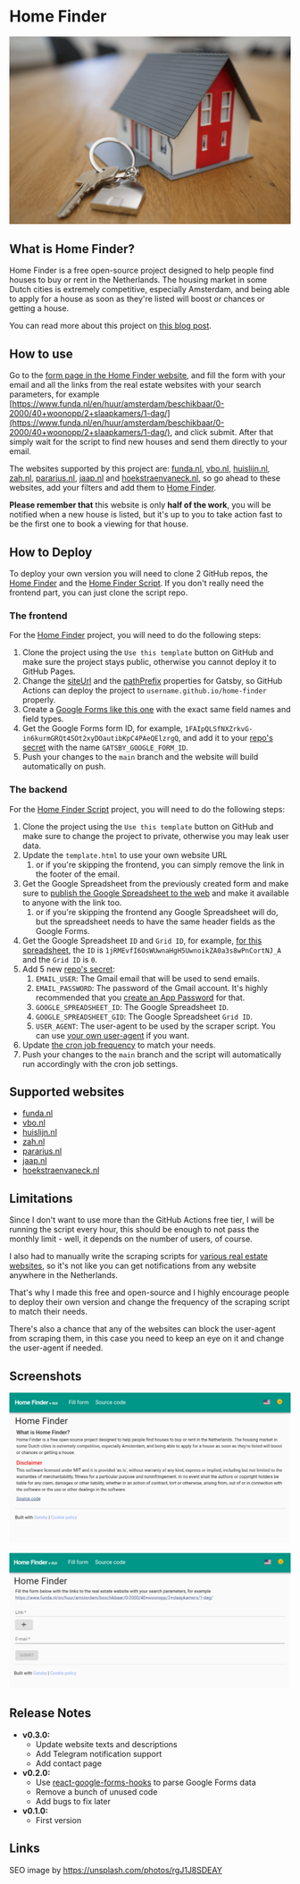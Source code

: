 # Home Finder

![ScreenShot](https://raw.githubusercontent.com/WeRules/home-finder/main/content/assets/base_site_image.png)

## What is Home Finder?
Home Finder is a free open-source project designed to help people find houses to buy or rent in the Netherlands. The housing market in some Dutch cities is extremely competitive, especially Amsterdam, and being able to apply for a house as soon as they're listed will boost or chances or getting a house.

You can read more about this project on [this blog post](https://pablo.gg/en/blog/coding/creating-a-startup-with-github-actions-and-google-forms/).

## How to use
Go to the [form page in the Home Finder website](https://werules.github.io/home-finder/en/form), and fill the form with your email and all the links from the real estate websites with your search parameters, for example [https://www.funda.nl/en/huur/amsterdam/beschikbaar/0-2000/40+woonopp/2+slaapkamers/1-dag/](https://www.funda.nl/en/huur/amsterdam/beschikbaar/0-2000/40+woonopp/2+slaapkamers/1-dag/), and click submit. After that simply wait for the script to find new houses and send them directly to your email.

The websites supported by this project are: [funda.nl](https://funda.nl), [vbo.nl](https://vbo.nl), [huislijn.nl](https://huislijn.nl), [zah.nl](https://zah.nl), [pararius.nl](https://pararius.nl), [jaap.nl](https://jaap.nl) and [hoekstraenvaneck.nl](https://hoekstraenvaneck.nl), so go ahead to these websites, add your filters and add them to [Home Finder](https://werules.github.io/home-finder/en/).

**Please remember that** this website is only **half of the work**, you will be notified when a new house is listed, but it's up to you to take action fast to be the first one to book a viewing for that house.

## How to Deploy
To deploy your own version you will need to clone 2 GitHub repos, the [Home Finder](https://github.com/WeRules/home-finder) and the [Home Finder Script](https://github.com/WeRules/home-finder-script). If you don't really need the frontend part, you can just clone the script repo.

### The frontend
For the [Home Finder](https://github.com/WeRules/home-finder) project, you will need to do the following steps:

1. Clone the project using the `Use this template` button on GitHub and make sure the project stays public, otherwise you cannot deploy it to GitHub Pages.
2. Change the [siteUrl](https://github.com/WeRules/home-finder/blob/b79635bf04ed9161c425b37df0d95f5f80c9f449/gatsby-config.js#L13) and the [pathPrefix](https://github.com/WeRules/home-finder/blob/b79635bf04ed9161c425b37df0d95f5f80c9f449/gatsby-config.js#L6) properties for Gatsby, so GitHub Actions can deploy the project to `username.github.io/home-finder` properly.
3. Create a [Google Forms like this one](https://docs.google.com/forms/d/e/1FAIpQLSfNXZrkvG-in6kurmGRQt4SOt2xyDOautibKpC4PAeQElzrgQ/viewform) with the exact same field names and field types.
4. Get the Google Forms form ID, for example, `1FAIpQLSfNXZrkvG-in6kurmGRQt4SOt2xyDOautibKpC4PAeQElzrgQ`, and add it to your [repo's secret](https://docs.github.com/en/actions/reference/encrypted-secrets) with the name `GATSBY_GOOGLE_FORM_ID`.
5. Push your changes to the `main` branch and the website will build automatically on push.

### The backend
For the [Home Finder Script](https://github.com/WeRules/home-finder-script) project, you will need to do the following steps:

1. Clone the project using the `Use this template` button on GitHub and make sure to change the project to private, otherwise you may leak user data.
2. Update the `template.html` to use your own website URL
    1. or if you're skipping the frontend, you can simply remove the link in the footer of the email.
3. Get the Google Spreadsheet from the previously created form and make sure to [publish the Google Spreadsheet to the web](https://support.google.com/a/users/answer/9308870) and make it available to anyone with the link too.
    1. or if you're skipping the frontend any Google Spreadsheet will do, but the spreadsheet needs to have the same header fields as the Google Forms.
4. Get the Google Spreadsheet `ID` and `Grid ID`, for example, [for this spreadsheet](https://docs.google.com/spreadsheets/d/1jRMEvfI6OsWUwnaHgH5UwnoikZA0a3s8wPnCortNJ_A/edit#gid=0), the `ID` is `1jRMEvfI6OsWUwnaHgH5UwnoikZA0a3s8wPnCortNJ_A` and the `Grid ID` is `0`.
5. Add 5 new [repo's secret](https://docs.github.com/en/actions/reference/encrypted-secrets):
    1. `EMAIL_USER`: The Gmail email that will be used to send emails.
    2. `EMAIL_PASSWORD`: The password of the Gmail account. It's highly recommended that you [create an App Password](https://support.google.com/mail/answer/185833?hl=en-US) for that.
    3. `GOOGLE_SPREADSHEET_ID`: The Google Spreadsheet `ID`.
    4. `GOOGLE_SPREADSHEET_GID`: The Google Spreadsheet `Grid ID`.
    5. `USER_AGENT`: The user-agent to be used by the scraper script. You can use [your own user-agent](https://www.whatismybrowser.com/detect/what-is-my-user-agent/) if you want.
6. Update [the cron job frequency](https://github.com/WeRules/home-finder-script/blob/main/.github/workflows/run-task.yml#L5) to match your needs.
7. Push your changes to the `main` branch and the script will automatically run accordingly with the cron job settings.

## Supported websites
- [funda.nl](https://funda.nl)
- [vbo.nl](https://vbo.nl)
- [huislijn.nl](https://huislijn.nl)
- [zah.nl](https://zah.nl)
- [pararius.nl](https://pararius.nl)
- [jaap.nl](https://jaap.nl)
- [hoekstraenvaneck.nl](https://hoekstraenvaneck.nl)

## Limitations
Since I don't want to use more than the GitHub Actions free tier, I will be running the script every hour, this should be enough to not pass the monthly limit - well, it depends on the number of users, of course.

I also had to manually write the scraping scripts for [various real estate websites](https://github.com/WeRules/home-finder-script/blob/main/scraper.js#L133), so it's not like you can get notifications from any website anywhere in the Netherlands.

That's why I made this free and open-source and I highly encourage people to deploy their own version and change the frequency of the scraping script to match their needs.

There's also a chance that any of the websites can block the user-agent from scraping them, in this case you need to keep an eye on it and change the user-agent if needed.

## Screenshots
![ScreenShot](https://raw.githubusercontent.com/WeRules/home-finder/main/screenshots/screenshot_1.png)

![ScreenShot](https://raw.githubusercontent.com/WeRules/home-finder/main/screenshots/screenshot_2.png)

## Release Notes
- **v0.3.0:**
    - Update website texts and descriptions
    - Add Telegram notification support
    - Add contact page
- **v0.2.0:**
    - Use [react-google-forms-hooks](https://github.com/francisconeves97/react-google-forms-hooks) to parse Google Forms data
    - Remove a bunch of unused code
    - Add bugs to fix later
- **v0.1.0:**
    - First version

## Links
SEO image by https://unsplash.com/photos/rgJ1J8SDEAY
